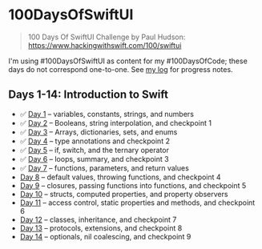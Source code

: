 # 100DaysOfSwiftUI

> 100 Days Of SwiftUI Challenge by Paul Hudson: https://www.hackingwithswift.com/100/swiftui

I'm using #100DaysOfSwiftUI as content for my #100DaysOfCode; these days do not correspond one-to-one. See [my log](/log.md) for progress notes.

## Days 1-14: Introduction to Swift

- ✅  [Day 1](https://www.hackingwithswift.com/100/swiftui/1) – variables, constants, strings, and numbers
- ✅  [Day 2](https://www.hackingwithswift.com/100/swiftui/2) – Booleans, string interpolation, and checkpoint 1
- ✅  [Day 3](https://www.hackingwithswift.com/100/swiftui/3) – Arrays, dictionaries, sets, and enums
- ✅  [Day 4](https://www.hackingwithswift.com/100/swiftui/4) – type annotations and checkpoint 2
- ✅  [Day 5](https://www.hackingwithswift.com/100/swiftui/5) – if, switch, and the ternary operator
- ✅  [Day 6](https://www.hackingwithswift.com/100/swiftui/6) – loops, summary, and checkpoint 3
- ✅  [Day 7](https://www.hackingwithswift.com/100/swiftui/7) – functions, parameters, and return values
- [Day 8](https://www.hackingwithswift.com/100/swiftui/8) – default values, throwing functions, and checkpoint 4
- [Day 9](https://www.hackingwithswift.com/100/swiftui/9) – closures, passing functions into functions, and checkpoint 5
- [Day 10](https://www.hackingwithswift.com/100/swiftui/10) – structs, computed properties, and property observers
- [Day 11](https://www.hackingwithswift.com/100/swiftui/11) – access control, static properties and methods, and checkpoint 6
- [Day 12](https://www.hackingwithswift.com/100/swiftui/12) – classes, inheritance, and checkpoint 7
- [Day 13](https://www.hackingwithswift.com/100/swiftui/13) – protocols, extensions, and checkpoint 8
- [Day 14](https://www.hackingwithswift.com/100/swiftui/14) – optionals, nil coalescing, and checkpoint 9
